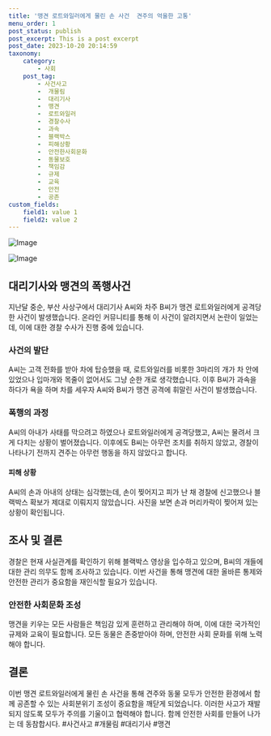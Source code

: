 ```yaml
---
title: '맹견 로트와일러에게 물린 손 사건  견주의 억울한 고통'
menu_order: 1
post_status: publish
post_excerpt: This is a post excerpt
post_date: 2023-10-20 20:14:59
taxonomy:
    category:
        - 사회
    post_tag:
        - 사건사고
        -  개물림
        -  대리기사
        -  맹견
        -  로트와일러
        -  경찰수사
        -  과속
        -  블랙박스
        -  피해상황
        -  안전한사회문화
        -  동물보호
        -  책임감
        -  규제
        -  교육
        -  안전
        -  공존
custom_fields:
    field1: value 1
    field2: value 2
---
```


![Image](https://imgnews.pstatic.net/image/660/2024/02/07/0000055133_001_20240207135001728.jpg?type=w647)

![Image](https://imgnews.pstatic.net/image/660/2024/02/07/0000055133_002_20240207135001766.jpg?type=w647)


## 대리기사와 맹견의 폭행사건
지난달 중순, 부산 사상구에서 대리기사 A씨와 차주 B씨가 맹견 로트와일러에게 공격당한 사건이 발생했습니다. 온라인 커뮤니티를 통해 이 사건이 알려지면서 논란이 일었는데, 이에 대한 경찰 수사가 진행 중에 있습니다.

### 사건의 발단
A씨는 고객 전화를 받아 차에 탑승했을 때, 로트와일러를 비롯한 3마리의 개가 차 안에 있었으나 입마개와 목줄이 없어서도 그냥 순한 개로 생각했습니다. 이후 B씨가 과속을 하다가 욕을 하며 차를 세우자 A씨와 B씨가 맹견 공격에 휘말린 사건이 발생했습니다.

### 폭행의 과정
A씨의 아내가 사태를 막으려고 하였으나 로트와일러에게 공격당했고, A씨는 물려서 크게 다치는 상황이 벌어졌습니다. 이후에도 B씨는 아무런 조치를 취하지 않았고, 경찰이 나타나기 전까지 견주는 아무런 행동을 하지 않았다고 합니다.

#### 피해 상황
A씨의 손과 아내의 상태는 심각했는데, 손이 찢어지고 피가 난 채 경찰에 신고했으나 블랙박스 확보가 제대로 이뤄지지 않았습니다. 사진을 보면 손과 머리카락이 찢어져 있는 상황이 확인됩니다.

## 조사 및 결론
경찰은 현재 사실관계를 확인하기 위해 블랙박스 영상을 입수하고 있으며, B씨의 개들에 대한 관리 의무도 함께 조사하고 있습니다. 이번 사건을 통해 맹견에 대한 올바른 통제와 안전한 관리가 중요함을 재인식할 필요가 있습니다.

### 안전한 사회문화 조성
맹견을 키우는 모든 사람들은 책임감 있게 훈련하고 관리해야 하며, 이에 대한 국가적인 규제와 교육이 필요합니다. 모든 동물은 존중받아야 하며, 안전한 사회 문화를 위해 노력해야 합니다.

## 결론
이번 맹견 로트와일러에게 물린 손 사건을 통해 견주와 동물 모두가 안전한 환경에서 함께 공존할 수 있는 사회분위기 조성이 중요함을 깨닫게 되었습니다. 이러한 사고가 재발되지 않도록 모두가 주의를 기울이고 협력해야 합니다. 함께 안전한 사회를 만들어 나가는 데 동참합시다. #사건사고 #개물림 #대리기사 #맹견
